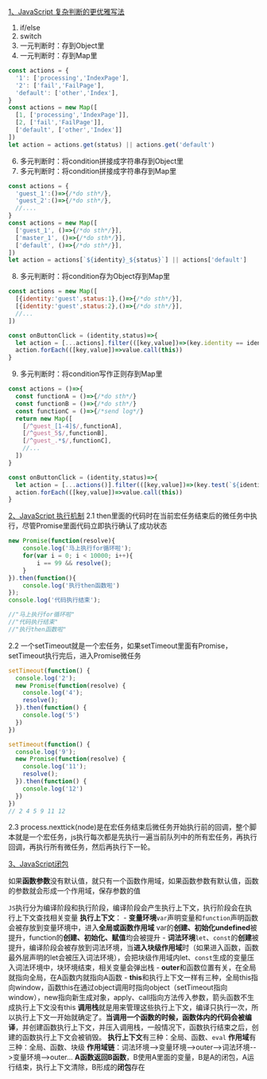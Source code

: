 [1、JavaScript 复杂判断的更优雅写法](https://juejin.cn/post/6844903705058213896?searchId=20240702162211A913644D28B51585CED1)
 1. if/else 
 2. switch 
 3. 一元判断时：存到Object里 
 4. 一元判断时：存到Map里
```js
const actions = {
  '1': ['processing','IndexPage'],
  '2': ['fail','FailPage'],
  'default': ['other','Index'],
}
const actions = new Map([
  [1, ['processing','IndexPage']],
  [2, ['fail','FailPage']],
  ['default', ['other','Index']]
])
let action = actions.get(status) || actions.get('default')
```
 6. 多元判断时：将condition拼接成字符串存到Object里 
 7. 多元判断时：将condition拼接成字符串存到Map里
```js
const actions = {
  'guest_1':()=>{/*do sth*/},
  'guest_2':()=>{/*do sth*/},
  //....
}
const actions = new Map([
  ['guest_1', ()=>{/*do sth*/}],
  ['master_1', ()=>{/*do sth*/}],
  ['default', ()=>{/*do sth*/}],
])
let action = actions[`${identity}_${status}`] || actions['default']
```
 8. 多元判断时：将condition存为Object存到Map里 
```js
const actions = new Map([
  [{identity:'guest',status:1},()=>{/*do sth*/}],
  [{identity:'guest',status:2},()=>{/*do sth*/}],
  //...
])

const onButtonClick = (identity,status)=>{
  let action = [...actions].filter(([key,value])=>(key.identity == identity && key.status == status))
  action.forEach(([key,value])=>value.call(this))
}
```
 9. 多元判断时：将condition写作正则存到Map里
```js
const actions = ()=>{
  const functionA = ()=>{/*do sth*/}
  const functionB = ()=>{/*do sth*/}
  const functionC = ()=>{/*send log*/}
  return new Map([
    [/^guest_[1-4]$/,functionA],
    [/^guest_5$/,functionB],
    [/^guest_.*$/,functionC],
    //...
  ])
}

const onButtonClick = (identity,status)=>{
  let action = [...actions()].filter(([key,value])=>(key.test(`${identity}_${status}`)))
  action.forEach(([key,value])=>value.call(this))
}
```

[2、JavaScript 执行机制](https://juejin.cn/post/6844903512845860872?searchId=20240702162211A913644D28B51585CED1#heading-4)
2.1 then里面的代码时在当前宏任务结束后的微任务中执行，尽管Promise里面代码立即执行确认了成功状态
```js
new Promise(function(resolve){
    console.log('马上执行for循环啦');
    for(var i = 0; i < 10000; i++){
        i == 99 && resolve();
    }
}).then(function(){
    console.log('执行then函数啦')
});
console.log('代码执行结束');

//"马上执行for循环啦"
//"代码执行结束"
//"执行then函数啦"
```

2.2 一个setTimeout就是一个宏任务，如果setTimeout里面有Promise，setTimeout执行完后，进入Promise微任务
```js
setTimeout(function() {
  console.log('2');
  new Promise(function(resolve) {
    console.log('4');
    resolve();
  }).then(function() {
    console.log('5')
  })
})

setTimeout(function() {
  console.log('9');
  new Promise(function(resolve) {
    console.log('11');
    resolve();
  }).then(function() {
    console.log('12')
  })
})
// 2 4 5 9 11 12
```
2.3 process.nexttick(node)是在宏任务结束后微任务开始执行前的回调，整个脚本就是一个宏任务，js执行每次都是先执行一遍当前队列中的所有宏任务，再执行回调，再执行所有微任务，然后再执行下一轮。

[3、JavaScript闭包](https://juejin.cn/post/6844903858636849159?searchId=20240702162211A913644D28B51585CED1)

如果**函数参数**没有默认值，就只有一个函数作用域，如果函数参数有默认值，函数的参数就会形成一个作用域，保存参数的值

`JS`执行分为编译阶段和执行阶段，编译阶段会产生执行上下文，执行阶段会在执行上下文查找相关变量
**执行上下文**：
	- **变量环境**`var`声明变量和`function`声明函数会被存放到变量环境中，进入**全局或函数作用域** var的**创建、初始化undefined**被提升，function的**创建、初始化、赋值**均会被提升
	- **词法环境**`let`、`const`的**创建**被提升，编译阶段会被存放到词法环境，当**进入块级作用域**时（如果进入函数，函数最外层声明的let会被压入词法环境），会把块级作用域内let、`const`生成的变量压入词法环境中，块环境结束，相关变量会弹出栈
	-  **outer**和函数位置有关，在全局就指向全局，在A函数内就指向A函数
	- **this**和执行上下文一样有三种，全局this指向window，函数this在通过object调用时指向object（setTimeout指向window），new指向新生成对象，apply、call指向方法传入参数，箭头函数不生成执行上下文没有this
**调用栈**就是用来管理这些执行上下文，编译只执行一次，所以执行上下文一开始就确定了。**当调用一个函数的时候，函数体内的代码会被编译**，并创建函数执行上下文，并压入调用栈，一般情况下，函数执行结束之后，创建的函数执行上下文会被销毁。
**执行上下文**有三种：全局、函数、`eval`
**作用域**有三种：全局、函数、块级
**作用域链**：词法环境-->变量环境-->outer-->词法环境-->变量环境-->outer...
**A函数返回B函数**，B使用A里面的变量，B是A的闭包，A运行结束，执行上下文清除，B形成的**闭包**存在